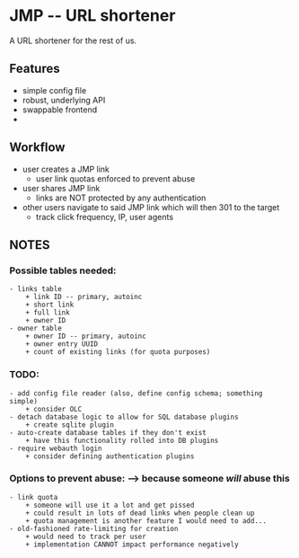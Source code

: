 # JMP -- URL shortener #

A URL shortener for the rest of us.

## Features ##
+ simple config file
+ robust, underlying API
+ swappable frontend
+ 

## Workflow ##
+ user creates a JMP link
    - user link quotas enforced to prevent abuse
+ user shares JMP link
    - links are NOT protected by any authentication
+ other users navigate to said JMP link which will then 301 to the target
    - track click frequency, IP, user agents


## NOTES ##
### Possible tables needed: ###
    - links table
        + link ID -- primary, autoinc
        + short link
        + full link
        + owner ID
    - owner table
        + owner ID -- primary, autoinc
        + owner entry UUID
        + count of existing links (for quota purposes)

### TODO: ###
    - add config file reader (also, define config schema; something simple)
        + consider OLC
    - detach database logic to allow for SQL database plugins
        + create sqlite plugin
    - auto-create database tables if they don't exist
        + have this functionality rolled into DB plugins
    - require webauth login
        + consider defining authentication plugins

### Options to prevent abuse: --> because someone _will_ abuse this ###
    - link quota
        + someone will use it a lot and get pissed
        + could result in lots of dead links when people clean up
        + quota management is another feature I would need to add...
    - old-fashioned rate-limiting for creation
        + would need to track per user
        + implementation CANNOT impact performance negatively
